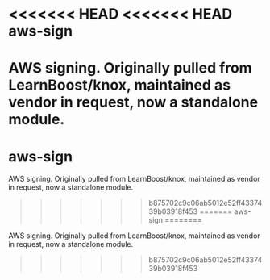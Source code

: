 <<<<<<< HEAD
<<<<<<< HEAD
aws-sign
========

AWS signing. Originally pulled from LearnBoost/knox, maintained as vendor in request, now a standalone module.
=======
aws-sign
========

AWS signing. Originally pulled from LearnBoost/knox, maintained as vendor in request, now a standalone module.
>>>>>>> b875702c9c06ab5012e52ff4337439b03918f453
=======
aws-sign
========

AWS signing. Originally pulled from LearnBoost/knox, maintained as vendor in request, now a standalone module.
>>>>>>> b875702c9c06ab5012e52ff4337439b03918f453
